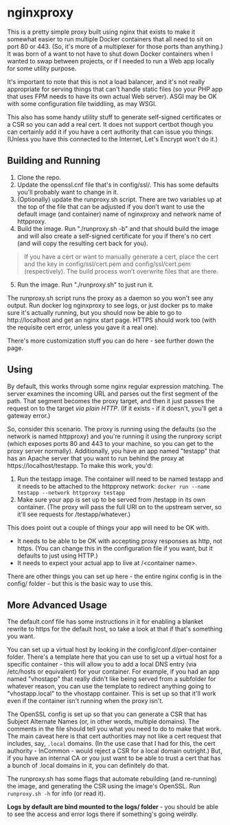 # nginxproxy

This is a pretty simple proxy built using nginx that exists to make it somewhat easier to run multiple Docker containers that all need to sit on port 80 or 443. (So, it's more of a multiplexer for those ports than anything.) It was born of a want to not have to shut down Docker containers when I wanted to swap between projects, or if I needed to run a Web app locally for some utility purpose.

It's important to note that this is not a load balancer, and it's not really appropriate for serving things that can't handle static files (so your PHP app that uses FPM needs to have its own actual Web server). ASGI may be OK with some configuration file twiddling, as may WSGI. 

This also has some handy utility stuff to generate self-signed certificates or a CSR so you can add a real cert. It does not support certbot though you can certainly add it if you have a cert authority that can issue you things. (Unless you have this connected to the Internet, Let's Encrypt won't do it.) 

## Building and Running

1. Clone the repo.
2. Update the openssl.cnf file that's in config/ssl/. This has some defaults you'll probably want to change in it. 
3. (Optionally) update the runproxy.sh script. There are two variables up at the top of the file that can be adjusted if you don't want to use the default image (and container) name of nginxproxy and network name of httpproxy. 
4. Build the image. Run "./runproxy.sh -b" and that should build the image and will also create a self-signed certificate for you if there's no cert (and will copy the resulting cert back for you). 
> If you have a cert or want to manually generate a cert, place the cert and the key in config/ssl/cert.pem and config/ssl/cert.pem (respectively). The build process won't overwrite files that are there. 
5. Run the image. Run "./runproxy.sh" to just run it. 

The runproxy.sh script runs the proxy as a daemon so you won't see any output. Run docker log nginxproxy to see logs, or just docker ps to make sure it's actually running, but you should now be able to go to http://localhost and get an nginx start page. HTTPS should work too (with the requisite cert error, unless you gave it a real one). 

There's more customization stuff you can do here - see further down the page.

## Using

By default, this works through some nginx regular expression matching. The server examines the incoming URL and parses out the first segment of the path. That segment becomes the proxy target, and then it just passes the request on to the target *via plain HTTP*. (If it exists - if it doesn't, you'll get a gateway error.)

So, consider this scenario. The proxy is running using the defaults (so the network is named httpproxy) and you're running it using the runproxy script (which exposes ports 80 and 443 to your machine, so you can get to the proxy server normally). Additionally, you have an app named "testapp" that has an Apache server that you want to run behind the proxy at https://localhost/testapp. To make this work, you'd:
1. Run the testapp image. The container will need to be named testapp and it needs to be attached to the httpproxy network: `docker run --name testapp --network httpproxy testapp`
2. Make sure your app is set up to be served from /testapp in its own container. (The proxy will pass the full URI on to the upstream server, so it'll see requests for /testapp/whatever.) 

This does point out a couple of things your app will need to be OK with. 
* It needs to be able to be OK with accepting proxy responses as http, not https. (You can change this in the configuration file if you want, but it defaults to just using HTTP.)
* It needs to expect your actual app to live at /\<container name\>.

There are other things you can set up here - the entire nginx config is in the config/ folder - but this is the basic way to use this.

## More Advanced Usage

The default.conf file has some instructions in it for enabling a blanket rewrite to https for the default host, so take a look at that if that's something you want.

You can set up a virtual host by looking in the config/conf.d/per-container folder. There's a template here that you can use to set up a virtual host for a specific container - this will allow you to add a local DNS entry (via /etc/hosts or equivalent) for your container. For example, if you had an app named "vhostapp" that really didn't like being served from a subfolder for whatever reason, you can use the template to redirect anything going to "vhostapp.local" to the vhostapp container. This is set up so that it'll work even if the container isn't running when the proxy isn't. 

The OpenSSL config is set up so that you can generate a CSR that has Subject Alternate Names (or, in other words, multiple domains). The comments in the file should tell you what you need to do to make that work. The main caveat here is that cert authorities may not like a cert request that includes, say, `.local` domains. (In the use case that I had for this, the cert authority - InCommon - would reject a CSR for a local domain outright.) But, if you have an internal CA or you just want to be able to trust a cert that has a bunch of .local domains in it, you can definitely do that. 

The runproxy.sh has some flags that automate rebuilding (and re-running) the image, and generating the CSR using the image's OpenSSL. Run `runproxy.sh -h` for info (or read it). 

**Logs by default are bind mounted to the logs/ folder** - you should be able to see the access and error logs there if something's going weirdly. 
